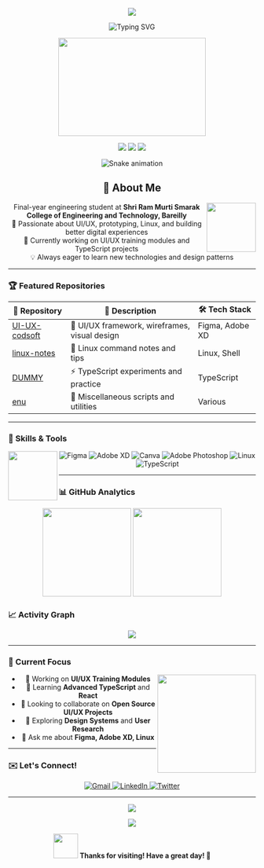 <!-- Animated Header with Shin-chan Style -->
<p align="center">
  <img src="https://capsule-render.vercel.app/api?type=waving&color=gradient&height=300&section=header&text=Hello!%20I'm%20Enub30!&fontSize=50&fontAlign=50&fontAlignY=40&desc=Final%20Year%20Engineering%20Student&descAlign=50&descAlignY=60"/>
</p>

<!-- Animated Typing Effect -->
<p align="center">
  <img src="https://readme-typing-svg.herokuapp.com?font=Jetbrains+mono&size=30&duration=3000&color=33FF33&center=true&vCenter=true&width=600&lines=Hey!+I'm+Enub30;UI%2FUX+Designer;Linux+Enthusiast;Building+Digital+Experiences!" alt="Typing SVG"/>
</p>

<!-- Animated Shin-chan Style Character -->
<div align="center">
  <img src="https://raw.githubusercontent.com/Anmol-Baranwal/Cool-GIFs-For-GitHub/main/src/coding_boy.gif" width="300" height="200"/>
</div>

<!-- Enhanced Social Stats with Animation -->
<p align="center">
  <img src="https://img.shields.io/github/followers/Enub30?style=for-the-badge&logo=github&logoColor=white&color=0891b2&labelColor=1c1917" />
  <img src="https://img.shields.io/github/stars/Enub30?style=for-the-badge&logo=github&logoColor=white&color=0891b2&labelColor=1c1917" />
  <img src="https://komarev.com/ghpvc/?username=Enub30&label=Profile%20views&color=0e75b6&style=for-the-badge" />
</p>

<!-- Animated Snake Game -->
<div align="center">
  <img src="https://github.com/Enub30/Enub30/blob/output/github-contribution-grid-snake.svg" alt="Snake animation" />
</div>

<h2 align="center">🎌 About Me</h2>
<div align="center">
  <img src="https://raw.githubusercontent.com/Anmol-Baranwal/Cool-GIFs-For-GitHub/main/src/me_thinking.gif" width="100" align="right"/>
  <p>
    Final-year engineering student at <strong>Shri Ram Murti Smarak College of Engineering and Technology, Bareilly</strong><br>
    🎨 Passionate about UI/UX, prototyping, Linux, and building better digital experiences<br>
    🚀 Currently working on UI/UX training modules and TypeScript projects<br>
    💡 Always eager to learn new technologies and design patterns
  </p>
</div>

---

### 🏆 Featured Repositories
<div align="center">
  
| 📁 Repository | 📝 Description | 🛠️ Tech Stack |
|---------------|----------------|----------------|
| [UI-UX-codsoft](https://github.com/Enub30/UI-UX-codsoft) | 🎨 UI/UX framework, wireframes, visual design | Figma, Adobe XD |
| [linux-notes](https://github.com/Enub30/linux-notes) | 🐧 Linux command notes and tips | Linux, Shell |
| [DUMMY](https://github.com/Enub30/DUMMY) | ⚡ TypeScript experiments and practice | TypeScript |
| [enu](https://github.com/Enub30/enu) | 🔧 Miscellaneous scripts and utilities | Various |

</div>

---

### 💼 Skills & Tools
<div align="center">
  <img src="https://raw.githubusercontent.com/Anmol-Baranwal/Cool-GIFs-For-GitHub/main/src/coding.gif" width="100" align="left"/>
  
  ![Figma](https://img.shields.io/badge/figma-%23F24E1E.svg?style=for-the-badge&logo=figma&logoColor=white)
  ![Adobe XD](https://img.shields.io/badge/Adobe%20XD-470137?style=for-the-badge&logo=Adobe%20XD&logoColor=#FF61F6)
  ![Canva](https://img.shields.io/badge/Canva-%2300C4CC.svg?style=for-the-badge&logo=Canva&logoColor=white)
  ![Adobe Photoshop](https://img.shields.io/badge/adobe%20photoshop-%2331A8FF.svg?style=for-the-badge&logo=adobe%20photoshop&logoColor=white)
  ![Linux](https://img.shields.io/badge/Linux-FCC624?style=for-the-badge&logo=linux&logoColor=black)
  ![TypeScript](https://img.shields.io/badge/typescript-%23007ACC.svg?style=for-the-badge&logo=typescript&logoColor=white)
</div>

---

### 📊 GitHub Analytics
<div align="center">
  <img height="180em" src="https://github-readme-stats.vercel.app/api?username=Enub30&show_icons=true&theme=radical&include_all_commits=true&count_private=true"/>
  <img height="180em" src="https://github-readme-stats.vercel.app/api/top-langs/?username=Enub30&layout=compact&langs_count=7&theme=radical"/>
</div>

### 📈 Activity Graph
<div align="center">
  <img src="https://github-readme-activity-graph.vercel.app/graph?username=Enub30&theme=tokyo-night&bg_color=0D1117&color=58A6FF&line=58A6FF&point=FFFFFF&area=true&hide_border=true" />
</div>

---

### 🎯 Current Focus
<div align="center">
  <img src="https://raw.githubusercontent.com/Anmol-Baranwal/Cool-GIFs-For-GitHub/main/src/work_desk.gif" width="200" align="right"/>
  
  - 🔭 Working on **UI/UX Training Modules**
  - 🌱 Learning **Advanced TypeScript** and **React**
  - 👯 Looking to collaborate on **Open Source UI/UX Projects**
  - 🤔 Exploring **Design Systems** and **User Research**
  - 💬 Ask me about **Figma, Adobe XD, Linux**
</div>

---

### ✉️ Let's Connect!
<div align="center">
  <a href="mailto:your-email@example.com">
    <img src="https://img.shields.io/badge/Gmail-D14836?style=for-the-badge&logo=gmail&logoColor=white" alt="Gmail"/>
  </a>
  <a href="https://www.linkedin.com/in/your-linkedin">
    <img src="https://img.shields.io/badge/linkedin-%230077B5.svg?style=for-the-badge&logo=linkedin&logoColor=white" alt="LinkedIn"/>
  </a>
  <a href="https://twitter.com/your-twitter">
    <img src="https://img.shields.io/badge/Twitter-%231DA1F2.svg?style=for-the-badge&logo=Twitter&logoColor=white" alt="Twitter"/>
  </a>
</div>

---

<!-- Fun Quote -->
<div align="center">
  <img src="https://quotes-github-readme.vercel.app/api?type=horizontal&theme=radical" />
</div>

<!-- Animated Footer -->
<p align="center">
  <img src="https://capsule-render.vercel.app/api?type=waving&color=gradient&height=100&section=footer&animation=twinkling"/>
</p>

<!-- Visitor Counter -->
<div align="center">
  <img src="https://raw.githubusercontent.com/Anmol-Baranwal/Cool-GIFs-For-GitHub/main/src/hi.gif" width="50"/>
  <strong>Thanks for visiting! Have a great day! 🎉</strong>
</div>

